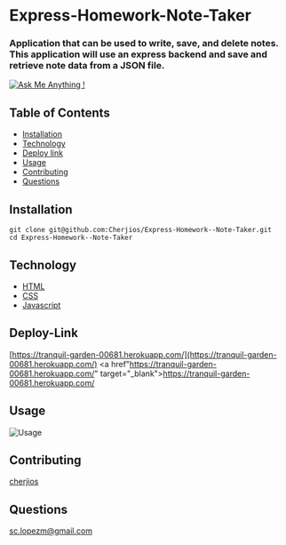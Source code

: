 # Express-Homework-Note-Taker
### Application that can be used to write, save, and delete notes. This application will use an express backend and save and retrieve note data from a JSON file.

[![Ask Me Anything !](https://img.shields.io/badge/Ask%20me-anything-1abc9c.svg)](https://GitHub.com/Naereen/ama)

## Table of Contents
- [Installation](#Installation)
- [Technology](#Technology)
- [Deploy link](#Deploy-Link)
- [Usage](#Usage)
- [Contributing](#Contributing)
- [Questions](#Questions)

## Installation
```
git clone git@github.com:Cherjios/Express-Homework--Note-Taker.git
cd Express-Homework--Note-Taker
```

## Technology
* [HTML](https://developer.mozilla.org/en-US/docs/Web/HTML)
* [CSS](https://developer.mozilla.org/en-US/docs/Web/CSS)
* [Javascript](https://developer.mozilla.org/en-US/docs/Web/)

## Deploy-Link
[https://tranquil-garden-00681.herokuapp.com/](https://tranquil-garden-00681.herokuapp.com/)
<a href"https://tranquil-garden-00681.herokuapp.com/" target="_blank">https://tranquil-garden-00681.herokuapp.com/</a>

## Usage
![Usage](NoteTaker.gif)

## Contributing
[cherjios](https://github.com/cherjios)

## Questions
 sc.lopezm@gmail.com